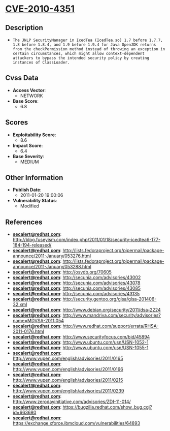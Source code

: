
# [CVE-2010-4351](http://blog.fuseyism.com/index.php/2011/01/18/security-icedtea6-177-184-194-released/)

## Description

- `The JNLP SecurityManager in IcedTea (IcedTea.so) 1.7 before 1.7.7, 1.8 before 1.8.4, and 1.9 before 1.9.4 for Java OpenJDK returns from the checkPermission method instead of throwing an exception in certain circumstances, which might allow context-dependent attackers to bypass the intended security policy by creating instances of ClassLoader.`

## Cvss Data

- **Access Vector**:
  - NETWORK
- **Base Score**:
  - 6.8

## Scores

- **Exploitability Score**:
  - 8.6
- **Impact Score**:
  - 6.4
- **Base Severity**:
  - MEDIUM

## Other Information

- **Publish Date**:
  - 2011-01-20 19:00:06
- **Vulnerability Status**:
  - Modified

## References

- **secalert@redhat.com**: http://blog.fuseyism.com/index.php/2011/01/18/security-icedtea6-177-184-194-released/
- **secalert@redhat.com**: http://lists.fedoraproject.org/pipermail/package-announce/2011-January/053276.html
- **secalert@redhat.com**: http://lists.fedoraproject.org/pipermail/package-announce/2011-January/053288.html
- **secalert@redhat.com**: http://osvdb.org/70605
- **secalert@redhat.com**: http://secunia.com/advisories/43002
- **secalert@redhat.com**: http://secunia.com/advisories/43078
- **secalert@redhat.com**: http://secunia.com/advisories/43085
- **secalert@redhat.com**: http://secunia.com/advisories/43135
- **secalert@redhat.com**: http://security.gentoo.org/glsa/glsa-201406-32.xml
- **secalert@redhat.com**: http://www.debian.org/security/2011/dsa-2224
- **secalert@redhat.com**: http://www.mandriva.com/security/advisories?name=MDVSA-2011:054
- **secalert@redhat.com**: http://www.redhat.com/support/errata/RHSA-2011-0176.html
- **secalert@redhat.com**: http://www.securityfocus.com/bid/45894
- **secalert@redhat.com**: http://www.ubuntu.com/usn/USN-1052-1
- **secalert@redhat.com**: http://www.ubuntu.com/usn/USN-1055-1
- **secalert@redhat.com**: http://www.vupen.com/english/advisories/2011/0165
- **secalert@redhat.com**: http://www.vupen.com/english/advisories/2011/0166
- **secalert@redhat.com**: http://www.vupen.com/english/advisories/2011/0215
- **secalert@redhat.com**: http://www.vupen.com/english/advisories/2011/0239
- **secalert@redhat.com**: http://www.zerodayinitiative.com/advisories/ZDI-11-014/
- **secalert@redhat.com**: https://bugzilla.redhat.com/show_bug.cgi?id=663680
- **secalert@redhat.com**: https://exchange.xforce.ibmcloud.com/vulnerabilities/64893
